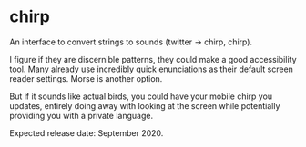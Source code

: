 chirp
=====

An interface to convert strings to sounds (twitter -> chirp, chirp).

I figure if they are discernible patterns, they could make a good
accessibility tool. Many already use incredibly quick enunciations
as their default screen reader settings. Morse is another option.

But if it sounds like actual birds, you could have your mobile
chirp you updates, entirely doing away with looking at the screen
while potentially providing you with a private language.

Expected release date: September 2020.
